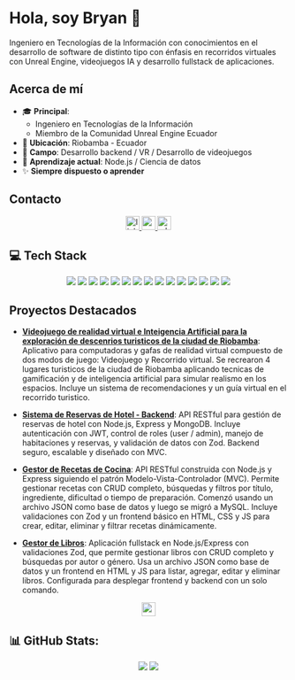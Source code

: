# Hola, soy Bryan 👋

Ingeniero en Tecnologías de la Información con conocimientos en el desarrollo de software de distinto tipo con énfasis en recorridos virtuales con Unreal Engine, videojuegos IA y desarrollo fullstack de aplicaciones.

## Acerca de mí
- 🎓 **Principal**: 
    - Ingeniero en Tecnologías de la Información
    - Miembro de la Comunidad Unreal Engine Ecuador
- 📍 **Ubicación**: Riobamba - Ecuador
- 💼 **Campo**: Desarrollo backend / VR / Desarrollo de videojuegos
- 🌱 **Aprendizaje actual**: Node.js / Ciencia de datos
- ✨ **Siempre dispuesto o aprender**

## Contacto

<div align="center">
  <a href="https://www.linkedin.com/in/bryan-guapulema-91165226b" target="_blank">
    <img src="https://img.shields.io/static/v1?message=LinkedIn&logo=linkedin&label=&color=0077B5&logoColor=white&labelColor=&style=for-the-badge" height="25" alt="linkedin logo"  />
  </a>
  <a href="mailto:bryan19012003@gmail.com" target="_blank">
    <img src="https://img.shields.io/static/v1?message=Gmail&logo=gmail&label=&color=D14836&logoColor=white&labelColor=&style=for-the-badge" height="25" alt="gmail logo"  />
  </a>
  <a href="https://wa.me/593987613597" target="_blank">
    <img src="https://img.shields.io/static/v1?message=Whatsapp&logo=whatsapp&label=&color=25D366&logoColor=white&labelColor=&style=for-the-badge" height="25" alt="whatsapp logo"  />
  </a>  
    
</div>

## 💻 Tech Stack
<div align="center">
<img src="https://img.shields.io/badge/unrealengine-%23313131.svg?style=for-the-badge&logo=unrealengine&logoColor=white" /> 
<img src="https://img.shields.io/badge/node.js-6DA55F?style=for-the-badge&logo=node.js&logoColor=white" /> 
<img src="https://img.shields.io/badge/express.js-%23404d59.svg?style=for-the-badge&logo=express&logoColor=%2361DAFB" /> 
<img src="https://img.shields.io/badge/javascript-%23323330.svg?style=for-the-badge&logo=javascript&logoColor=%23F7DF1E" /> 
<img src="https://img.shields.io/badge/laravel-%23FF2D20.svg?style=for-the-badge&logo=laravel&logoColor=white" /> 
<img src="https://img.shields.io/badge/MongoDB-%234ea94b.svg?style=for-the-badge&logo=mongodb&logoColor=white" /> 
<img src="https://img.shields.io/badge/mysql-4479A1.svg?style=for-the-badge&logo=mysql&logoColor=white" /> 
<img src="https://img.shields.io/badge/Microsoft%20SQL%20Server-CC2927?style=for-the-badge&logo=microsoft%20sql%20server&logoColor=white" /> 
<img src="https://img.shields.io/badge/html5-%23E34F26.svg?style=for-the-badge&logo=html5&logoColor=white" /> 
<img src="https://img.shields.io/badge/react-%2320232a.svg?style=for-the-badge&logo=react&logoColor=%2361DAFB" />  
<img src="https://img.shields.io/badge/astro-%232C2052.svg?style=for-the-badge&logo=astro&logoColor=white" /> 
<img src="https://img.shields.io/badge/tailwindcss-%2338B2AC.svg?style=for-the-badge&logo=tailwind-css&logoColor=white" /> 
<img src="https://img.shields.io/badge/git-%23F05033.svg?style=for-the-badge&logo=git&logoColor=white" /> 
<img src="https://img.shields.io/badge/python-3670A0?style=for-the-badge&logo=python&logoColor=ffdd54" /> 
<img src="https://img.shields.io/badge/blender-%23F5792A.svg?style=for-the-badge&logo=blender&logoColor=white" /> 
</div>

## Proyectos Destacados


    
<div>
    
- **[Videojuego de realidad virtual e Inteigencia Artificial para la exploración de descenrios turisticos de la ciudad de Riobamba](https://youtu.be/3J5ZmO6B_2A)**: Aplicativo para computadoras y gafas de realidad virtual compuesto de dos modos de juego: Videojuego y Recorrido virtual. Se recrearon 4 lugares turisticos de la ciudad de Riobamba aplicando tecnicas de gamificación y de inteligencia artificial para simular realismo en los espacios. Incluye un sistema de recomendaciones y un guía virtual en el recorrido turistico.

- **[Sistema de Reservas de Hotel - Backend](https://github.com/BryanGuapulema/hotel_reservation_backend)**: API RESTful para gestión de reservas de hotel con Node.js, Express y MongoDB. Incluye autenticación con JWT, control de roles (user / admin), manejo de habitaciones y reservas, y validación de datos con Zod. Backend seguro, escalable y diseñado con MVC.
  
- **[Gestor de Recetas de Cocina](https://github.com/BryanGuapulema/recipe_fullstack)**: API RESTful construida con Node.js y Express siguiendo el patrón Modelo-Vista-Controlador (MVC). Permite gestionar recetas con CRUD completo, búsquedas y filtros por título, ingrediente, dificultad o tiempo de preparación. Comenzó usando un archivo JSON como base de datos y luego se migró a MySQL. Incluye validaciones con Zod y un frontend básico en HTML, CSS y JS para crear, editar, eliminar y filtrar recetas dinámicamente.
  
- **[Gestor de Libros](https://github.com/BryanGuapulema/book_exercise)**: Aplicación fullstack en Node.js/Express con validaciones Zod, que permite gestionar libros con CRUD completo y búsquedas por autor o género. Usa un archivo JSON como base de datos y un frontend en HTML y JS para listar, agregar, editar y eliminar libros. Configurada para desplegar frontend y backend con un solo comando.
</div>

<div align="center">
    <a href="https://bgportfolio-git-main-bryanguapulemas-projects.vercel.app/" target="_blank">
        <img src="https://img.shields.io/badge/PORTAFOLIO-8A2BE2" height="25" alt="portfolio" />
    </a>
</div>


## 📊 GitHub Stats:

<div align="center">
<img src="https://github-profile-trophy.vercel.app/?username=BryanGuapulema&theme=radical&no-frame=false&no-bg=false&margin-w=4" >
<img src="https://nirzak-streak-stats.vercel.app/?user=BryanGuapulema&theme=radical&hide_border=false">
</div>


<!-- -


-->
